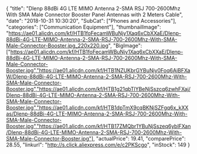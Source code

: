{
	"title": "Dlenp 88dBi 4G LTE MIMO Antenna 2-SMA RSJ 700-2600Mhz With SMA Male Connector Booster Panel Antennas with 2 Meters Cable",
	"date": "2018-10-31 10:30:20",
	"SubCat": ["Phones and Accessories"],
	"categories": ["Communication Equipment"],
	"thumbnailImage": "https://ae01.alicdn.com/kf/HTB1foFecamWBuNjy1Xaq6xCbXXaE/Dlenp-88dBi-4G-LTE-MIMO-Antenna-2-SMA-RSJ-700-2600Mhz-With-SMA-Male-Connector-Booster.jpg_220x220.jpg",
	"BigImage": ["https://ae01.alicdn.com/kf/HTB1foFecamWBuNjy1Xaq6xCbXXaE/Dlenp-88dBi-4G-LTE-MIMO-Antenna-2-SMA-RSJ-700-2600Mhz-With-SMA-Male-Connector-Booster.jpg","https://ae01.alicdn.com/kf/HTB1NZUKbrGYBuNjy0Foq6AiBFXaW/Dlenp-88dBi-4G-LTE-MIMO-Antenna-2-SMA-RSJ-700-2600Mhz-With-SMA-Male-Connector-Booster.jpg","https://ae01.alicdn.com/kf/HTB1g21qbTlYBeNjSszcq6zwhFXaj/Dlenp-88dBi-4G-LTE-MIMO-Antenna-2-SMA-RSJ-700-2600Mhz-With-SMA-Male-Connector-Booster.jpg","https://ae01.alicdn.com/kf/HTB1dpTmX9cqBKNjSZFgq6x_kXXas/Dlenp-88dBi-4G-LTE-MIMO-Antenna-2-SMA-RSJ-700-2600Mhz-With-SMA-Male-Connector-Booster.jpg","https://ae01.alicdn.com/kf/HTB17ZMQbr1YBuNjSszeq6yblFXan/Dlenp-88dBi-4G-LTE-MIMO-Antenna-2-SMA-RSJ-700-2600Mhz-With-SMA-Male-Connector-Booster.jpg"],
	"actualPrice": 19.41,
	"comparePrice": 28.55,
	"linkurl": "http://s.click.aliexpress.com/e/c2PKScgo",
	"inStock": 149
}
